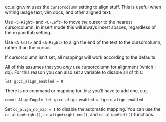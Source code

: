cc_align.vim uses the `cursorcolumn` setting to align stuff. This is useful when
writing usage text, vim docs, and other aligned text.

Use `<C-Right>` and `<C-Left>` to move the cursor to the nearest cursorcolumn.
In insert mode this will always insert spaces, regardless of the expandtab
setting.

Use `<A-Left>` and `<A-Right>` to align the end of the text to the cursorcolumn,
rather than the cursor.

If cursorcolumn isn't set, all mappings will work according to the defaults.

All of this assumes that you *only* use cursorcolumn for alignment (which I do).
For this reason you can also set a variable to disable all of this:

    let g:cc_align_enabled = 0

There is no command or mapping for this; you'll have to add one, e.g.

    comm! AlignToggle let g:cc_align_enabled = !g:cc_align_enabled

Set `cc_align_no_map = 1` to disable the automatic mapping. You can use the
`cc_align#right()`, `cc_align#right_end()`, and `cc_align#left()` functions.
